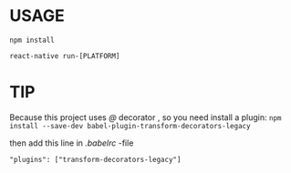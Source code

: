 # USAGE

```
npm install

react-native run-[PLATFORM]
```

# TIP
Because this project uses *@* decorator , so you need install a plugin:
`
 npm install --save-dev babel-plugin-transform-decorators-legacy
`

then add this line in *.babelrc* -file

`
 "plugins": ["transform-decorators-legacy"]
`